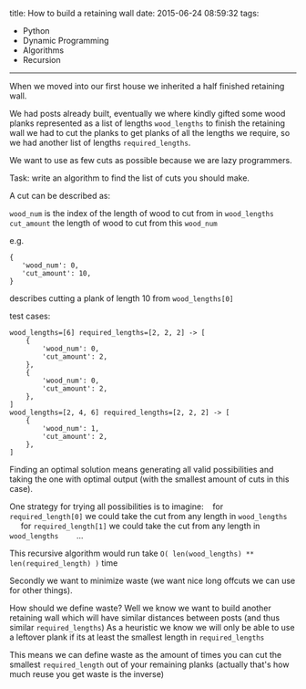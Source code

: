 title: How to build a retaining wall
date: 2015-06-24 08:59:32
tags: 
- Python
- Dynamic Programming
- Algorithms
- Recursion
---

When we moved into our first house we inherited a half finished retaining wall.

We had posts already built, 
eventually we where kindly gifted some wood planks represented as a list of lengths `wood_lengths`
to finish the retaining wall we had to cut the planks to get planks of all the lengths we require, 
so we had another list of lengths `required_lengths`.

We want to use as few cuts as possible because we are lazy programmers.

Task: write an algorithm to find the list of cuts you should make.

A cut can be described as:
 
 
 `wood_num` is the index of the length of wood to cut from in `wood_lengths` 
 `cut_amount` the length of wood to cut from this `wood_num`
 
 e.g.
 
 ```
 {
    'wood_num': 0,
    'cut_amount': 10,
 }
 ```
 describes cutting a plank of length 10 from `wood_lengths[0]`

test cases:

```
wood_lengths=[6] required_lengths=[2, 2, 2] -> [
    {
        'wood_num': 0,
        'cut_amount': 2,
    },
    {
        'wood_num': 0,
        'cut_amount': 2,
    },
]
wood_lengths=[2, 4, 6] required_lengths=[2, 2, 2] -> [
    {
        'wood_num': 1,
        'cut_amount': 2,
    },
]
```

Finding an optimal solution means generating all valid possibilities and taking the one with optimal output (with the smallest amount of cuts in this case).

One strategy for trying all possibilities is to imagine:
&nbsp;&nbsp; for `required_length[0]` we could take the cut from any length in `wood_lengths`
&nbsp;&nbsp;&nbsp;&nbsp; for `required_length[1]` we could take the cut from any length in `wood_lengths`
&nbsp;&nbsp;&nbsp;&nbsp;&nbsp;&nbsp; ...
    
This recursive algorithm would run take `O( len(wood_lengths) ** len(required_length) )` time




Secondly we want to minimize waste (we want nice long offcuts we can use for other things).

How should we define waste?
Well we know we want to build another retaining wall which will have similar distances between posts (and thus similar `required_lengths`)
As a heuristic we know we will only be able to use a leftover plank if its at least the smallest length in `required_lengths`

This means we can define waste as the amount of times you can cut the smallest `required_length` out of your remaining planks (actually that's how much reuse you get waste is the inverse)

